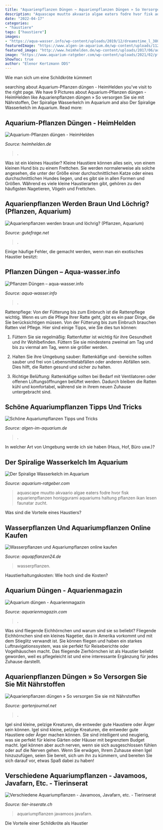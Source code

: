 ```yaml
---
title: "Aquarienpflanzen Düngen ~ Aquarienpflanzen Düngen » So Versorgen Sie Sie Mit Nährstoffen"
description: "Aquascape muutto akvaario algae eaters fodre hvor fisk aquarienpflanzen honiggurami aquariums haltung pflanzen ikan lesen faunatar zucht"
date: "2022-04-17"
categories:
- "haustiere"
tags: ["haustiere"]
images:
- "https://aqua-wasser.info/wp-content/uploads/2019/12/dreamstime_l_38075666-1024x683.jpg"
featuredImage: "https://www.algen-im-aquarium.de/wp-content/uploads/11242170_827376124013194_53373487_o.jpg"
featured_image: "http://www.heimhelden.de/wp-content/uploads/2017/06/aquarium-pflanzen-duengen-184103845.jpg?x48064"
image: "https://www.aquarium-ratgeber.com/wp-content/uploads/2021/02/pflanzen-im-aquarium-duengen-768x399.jpg"
ShowToc: true
author: "Elenor Kertzmann DDS"
---
```



Wie man sich um eine Schildkröte kümmert

	

		
searching about Aquarium-Pflanzen düngen - HeimHelden you've visit to the right page. We have 9 Pictures about Aquarium-Pflanzen düngen - HeimHelden like Aquarienpflanzen düngen » So versorgen Sie sie mit Nährstoffen, Der Spiralige Wasserkelch im Aquarium and also Der Spiralige Wasserkelch im Aquarium. Read more:
		
    
## Aquarium-Pflanzen Düngen - HeimHelden

<img loading=lazy src="http://www.heimhelden.de/wp-content/uploads/2017/06/aquarium-pflanzen-duengen-184103845.jpg?x48064" onerror="this.onerror=null;this.src='https://tse1.mm.bing.net/th?id=OIP.W2V9zxDz-0fTxpb1TjNrIgHaEw&amp;pid=15.1';" alt="Aquarium-Pflanzen düngen - HeimHelden">

_Source: heimhelden.de_

>. 

	

Was ist ein kleines Haustier?
Kleine Haustiere können alles sein, von einem kleinen Hund bis zu einem Frettchen. Sie werden normalerweise als solche angesehen, die unter der Größe einer durchschnittlichen Katze oder eines durchschnittlichen Hundes liegen, und es gibt sie in allen Formen und Größen. Während es viele kleine Haustierarten gibt, gehören zu den häufigsten Nagetieren, Vögeln und Frettchen.

    
## Aquarienpflanzen Werden Braun Und Löchrig? (Pflanzen, Aquarium)

<img loading=lazy src="https://images.gutefrage.net/media/fragen/bilder/aquarienpflanzen-werden-braun-und-loechrig/1_big.jpg?v=1501431902000" onerror="this.onerror=null;this.src='https://tse1.mm.bing.net/th?id=OIP.MrTao4cZTo9WLYzV_GCvDwHaHa&amp;pid=15.1';" alt="Aquarienpflanzen werden braun und löchrig? (Pflanzen, Aquarium)">

_Source: gutefrage.net_

>. 

	

Einige häufige Fehler, die gemacht werden, wenn man ein exotisches Haustier besitzt:

    
## Pflanzen Düngen – Aqua-wasser.info

<img loading=lazy src="https://aqua-wasser.info/wp-content/uploads/2019/12/dreamstime_l_38075666-1024x683.jpg" onerror="this.onerror=null;this.src='https://tse2.mm.bing.net/th?id=OIP.pqGD2AkNyGDPOsFCFGIkOQHaE8&amp;pid=15.1';" alt="Pflanzen Düngen – aqua-wasser.info">

_Source: aqua-wasser.info_

>. 

	

Rattenpflege: Von der Fütterung bis zum Einbruch ist die Rattenpflege wichtig.
Wenn es um die Pflege Ihrer Ratte geht, gibt es ein paar Dinge, die Sie berücksichtigen müssen. Von der Fütterung bis zum Einbruch brauchen Ratten viel Pflege. Hier sind einige Tipps, wie Sie dies tun können:
1. Füttern Sie sie regelmäßig: Rattenfutter ist wichtig für ihre Gesundheit und ihr Wohlbefinden. Füttern Sie sie mindestens zweimal am Tag und bis zu viermal am Tag, wenn sie größer werden.

2. Halten Sie ihre Umgebung sauber: Rattenkäfige und -bereiche sollten sauber und frei von Lebensmittelabfällen oder anderen Abfällen sein. Dies hilft, die Ratten gesund und sicher zu halten.

3. Richtige Belüftung: Rattenkäfige sollten bei Bedarf mit Ventilatoren oder offenen Lüftungsöffnungen belüftet werden. Dadurch bleiben die Ratten kühl und komfortabel, während sie in ihrem neuen Zuhause untergebracht sind.

    
## Schöne Aquariumpflanzen Tipps Und Tricks

<img loading=lazy src="https://www.algen-im-aquarium.de/wp-content/uploads/11242170_827376124013194_53373487_o.jpg" onerror="this.onerror=null;this.src='https://tse4.mm.bing.net/th?id=OIP.HbK7uaOfL4M7r4YOSS9Q-wHaCI&amp;pid=15.1';" alt="Schöne Aquariumpflanzen Tipps und Tricks">

_Source: algen-im-aquarium.de_

>. 

	

In welcher Art von Umgebung werde ich sie haben (Haus, Hof, Büro usw.)?

    
## Der Spiralige Wasserkelch Im Aquarium

<img loading=lazy src="https://www.aquarium-ratgeber.com/wp-content/uploads/2021/02/pflanzen-im-aquarium-duengen-768x399.jpg" onerror="this.onerror=null;this.src='https://tse4.mm.bing.net/th?id=OIP.mo-RRQvgbnp-3WF10Y2d5gHaD2&amp;pid=15.1';" alt="Der Spiralige Wasserkelch im Aquarium">

_Source: aquarium-ratgeber.com_

>aquascape muutto akvaario algae eaters fodre hvor fisk aquarienpflanzen honiggurami aquariums haltung pflanzen ikan lesen faunatar zucht. 

	

Was sind die Vorteile eines Haustiers?

    
## Wasserpflanzen Und Aquariumpflanzen Online Kaufen

<img loading=lazy src="https://www.aquapflanzen24.de/bilder/intern/xduenger_1.jpg.pagespeed.ic.hLuspHubnZ.jpg" onerror="this.onerror=null;this.src='https://tse3.mm.bing.net/th?id=OIP.ed6Z-eZ7oMpQ0Y9yarVH_QHaE7&amp;pid=15.1';" alt="Wasserpflanzen und Aquariumpflanzen online kaufen">

_Source: aquapflanzen24.de_

>wasserpflanzen. 

	

Haustierhaltungskosten: Wie hoch sind die Kosten?

    
## Aquarium Düngen - Aquarienmagazin

<img loading=lazy src="https://aquarienmagazin.com/wp-content/uploads/2016/04/aquarium-duengen-678x381.jpg" onerror="this.onerror=null;this.src='https://tse4.mm.bing.net/th?id=OIP.URuJ0P_FRKYI2-7tW5piywHaEK&amp;pid=15.1';" alt="Aquarium düngen - Aquarienmagazin">

_Source: aquarienmagazin.com_

>. 

	

Was sind fliegende Eichhörnchen und warum sind sie so beliebt?
Fliegende Eichhörnchen sind ein kleines Nagetier, das in Amerika vorkommt und mit dem Stieglitz verwandt ist. Sie können fliegen und haben ein starkes Luftnavigationssystem, was sie perfekt für Reiseberichte oder Vogelhäuschen macht. Das fliegende Zierhörnchen ist als Haustier beliebt geworden, weil es pflegeleicht ist und eine interessante Ergänzung für jedes Zuhause darstellt.

    
## Aquarienpflanzen Düngen » So Versorgen Sie Sie Mit Nährstoffen

<img loading=lazy src="https://img.gartenjournal.net/wp-content/uploads/aquarienpflanzen-duengen-700x467.jpg" onerror="this.onerror=null;this.src='https://tse4.mm.bing.net/th?id=OIP.jtXlboQIxLoo9Z7QMeoFIgHaE8&amp;pid=15.1';" alt="Aquarienpflanzen düngen » So versorgen Sie sie mit Nährstoffen">

_Source: gartenjournal.net_

>. 

	

Igel sind kleine, pelzige Kreaturen, die entweder gute Haustiere oder Ärger sein können.
Igel sind kleine, pelzige Kreaturen, die entweder gute Haustiere oder Ärger machen können. Sie sind intelligent und neugierig, was sie perfekt für kleine Gärten oder Häuser mit begrenztem Budget macht. Igel können aber auch nerven, wenn sie sich ausgeschlossen fühlen oder auf die Nerven gehen. Wenn Sie erwägen, Ihrem Zuhause einen Igel hinzuzufügen, seien Sie bereit, sich um ihn zu kümmern, und bereiten Sie sich darauf vor, etwas Spaß dabei zu haben!

    
## Verschiedene Aquariumpflanzen - Javamoos, Javafarn, Etc. - Tierinserat

<img loading=lazy src="http://www.tier-inserate.ch/Aquarienpflanzen/Aquariumpflanzen-346621-346621/2.jpg" onerror="this.onerror=null;this.src='https://tse3.mm.bing.net/th?id=OIP.Q53Fw7D-5ONPMIOxmNECTQHaE5&amp;pid=15.1';" alt="Verschiedene Aquariumpflanzen - Javamoos, Javafarn, etc. - Tierinserat">

_Source: tier-inserate.ch_

>aquariumpflanzen javamoos javafarn. 

	

Die Vorteile einer Schildkröte als Haustier

